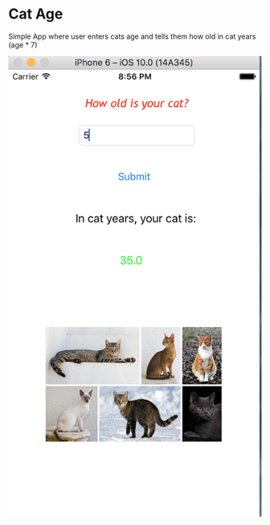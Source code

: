 # Cat Age

Simple App where user enters cats age and tells them how old in cat years (age * 7)


![alt tag](https://github.com/kolldavi/iosPlayground/blob/master/Hello%20World/Screen%20Shot%202016-12-01%20at%208.56.09%20PM.png)

